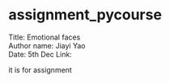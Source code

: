 # assignment_pycourse
Title: Emotional faces  
Author name: Jiayi Yao   
Date: 5th Dec
Link: 

it is for assignment
